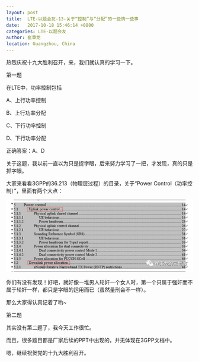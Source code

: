 ```yaml
---
layout: post
title:  LTE-以题会友-13-关于“控制”与“分配”的一些情一些事
date:   2017-10-18 15:46:14 +0800
categories: LTE-以题会友
author: 崔秉龙
location: Guangzhou, China
---
```



热烈庆祝十九大胜利召开，来，我们就认真的学习一下。

第一题

在LTE中，功率控制包括

   A、上行功率控制

   B、上行功率分配

   C、下行功率控制

   D、下行功率分配



正确答案：A、D



关于这题，我以前一直以为只是捉字眼，后来努力学习了一把，才发现，真的只是抓字眼。

大家来看看3GPP的36.213（物理层过程）的目录，关于“Power Control（功率控制）”，里面有两个大点：

![alt text](/photo/InPost/LTE/13/image.png)

你们有没有发现！好吧，就好像一堆男人轮奸一个女人时，第一个只属于强奸而不属于轮奸一样，都只是字眼的运用而已（虽然量刑会不一样）。

那么大家得认真记着了哟~




第二题



其实没有第二题了，我今天工作很忙。

而且，很多题目都是厂家后续的PPT中出现的，并无体现在3GPP文档中。

嗯，继续祝贺党的十九大胜利召开。

